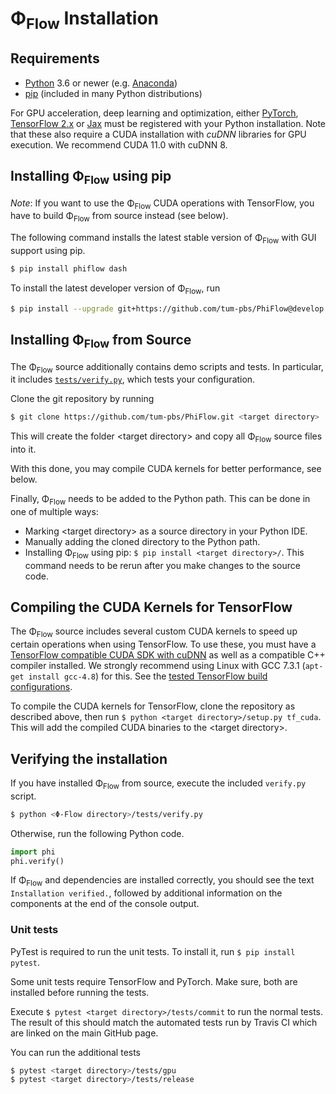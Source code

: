 # Φ<sub>Flow</sub> Installation

## Requirements

* [Python](https://www.python.org/downloads/) 3.6 or newer (e.g. [Anaconda](https://www.anaconda.com/products/individual))
* [pip](https://pip.pypa.io/en/stable/) (included in many Python distributions)

For GPU acceleration, deep learning and optimization, either
[PyTorch](https://pytorch.org/),
[TensorFlow 2.x](https://www.tensorflow.org/install/) or 
[Jax](https://github.com/google/jax)
must be registered with your Python installation.
Note that these also require a CUDA installation with *cuDNN* libraries for GPU execution.
We recommend CUDA 11.0 with cuDNN 8.

## Installing Φ<sub>Flow</sub> using pip

*Note*: If you want to use the Φ<sub>Flow</sub> CUDA operations with TensorFlow, you have to build Φ<sub>Flow</sub> from source instead (see below).

The following command installs the latest stable version of Φ<sub>Flow</sub> with GUI support using pip.
```bash
$ pip install phiflow dash
```
To install the latest developer version of Φ<sub>Flow</sub>, run
```bash
$ pip install --upgrade git+https://github.com/tum-pbs/PhiFlow@develop
```

## Installing Φ<sub>Flow</sub> from Source
The Φ<sub>Flow</sub> source additionally contains demo scripts and tests.
In particular, it includes [`tests/verify.py`](https://github.com/tum-pbs/PhiFlow/blob/develop/tests/verify.py),
which tests your configuration.

Clone the git repository by running
```bash
$ git clone https://github.com/tum-pbs/PhiFlow.git <target directory>
```
This will create the folder \<target directory\> and copy all Φ<sub>Flow</sub> source files into it.

With this done, you may compile CUDA kernels for better performance, see below.

Finally, Φ<sub>Flow</sub> needs to be added to the Python path.
This can be done in one of multiple ways:

* Marking \<target directory\> as a source directory in your Python IDE.
* Manually adding the cloned directory to the Python path.
* Installing Φ<sub>Flow</sub> using pip: `$ pip install <target directory>/`. This command needs to be rerun after you make changes to the source code.


## Compiling the CUDA Kernels for TensorFlow

The Φ<sub>Flow</sub> source includes several custom CUDA kernels to speed up certain operations when using TensorFlow.
To use these, you must have a [TensorFlow compatible CUDA SDK with cuDNN](https://www.tensorflow.org/install/gpu#software_requirements) as well as a compatible C++ compiler installed.
We strongly recommend using Linux with GCC 7.3.1 (`apt-get install gcc-4.8`) for this.
See the [tested TensorFlow build configurations](https://www.tensorflow.org/install/source#tested_build_configurations).

To compile the CUDA kernels for TensorFlow, clone the repository as described above, then run `$ python <target directory>/setup.py tf_cuda`.
This will add the compiled CUDA binaries to the \<target directory\>.


## Verifying the installation
If you have installed Φ<sub>Flow</sub> from source, execute the included `verify.py` script.
```bash
$ python <Φ-Flow directory>/tests/verify.py
```
Otherwise, run the following Python code.
```python
import phi
phi.verify()
```
If Φ<sub>Flow</sub> and dependencies are installed correctly, you should see the text `Installation verified.`, followed by additional information on the components at the end of the console output.


### Unit tests

PyTest is required to run the unit tests. To install it, run `$ pip install pytest`.

Some unit tests require TensorFlow and PyTorch.
Make sure, both are installed before running the tests.

Execute `$ pytest <target directory>/tests/commit` to run the normal tests.
The result of this should match the automated tests run by Travis CI which are linked on the main GitHub page.

You can run the additional tests
```bash
$ pytest <target directory>/tests/gpu
$ pytest <target directory>/tests/release
```
